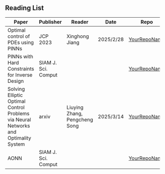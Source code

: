## **Reading List**


| **Paper**                                                                           | **Publisher**       | **Reader**     | **Date**  | **Repo**     | **Notes** |
| ----------------------------------------------------------------------------------- | ------------------- | -------------- | --------- | ------------ | --------- |
| Optimal control of PDEs using PINNs                                                 | JCP  2023           | Xinghong Jiang | 2025/2/28 | [YourRepoName](https://github.com/AI4PDE/Optimal-Control/tree/master/papers) | if  any   |
| PINNs with Hard Constraints for Inverse Design                                     | SIAM J. Sci. Comput |                |           | [YourRepoName](https://github.com/AI4PDE/Optimal-Control/tree/master/papers) | if  any   |
| Solving Elliptic Optimal Control Problems via Neural Networks and Optimality System | arxiv               | Liuying Zhang, Pengcheng Song  | 2025/3/14 | [YourRepoName](https://github.com/AI4PDE/Optimal-Control/tree/master/papers) | if  any   |
| AONN                                                                                | SIAM J. Sci. Comput |                |           | [YourRepoName](https://github.com/AI4PDE/Optimal-Control/tree/master/papers) | if  any   |
